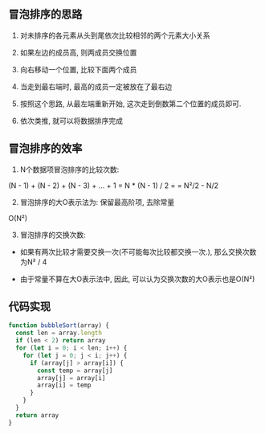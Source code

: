 ## 冒泡排序的思路

1. 对未排序的各元素从头到尾依次比较相邻的两个元素大小关系

2. 如果左边的成员高, 则两成员交换位置

3. 向右移动一个位置, 比较下面两个成员

4. 当走到最右端时, 最高的成员一定被放在了最右边

5. 按照这个思路, 从最左端重新开始, 这次走到倒数第二个位置的成员即可.

6. 依次类推, 就可以将数据排序完成

## 冒泡排序的效率

1. N个数据项冒泡排序的比较次数: 

(N - 1) + (N - 2) + (N - 3) + ... + 1 = N * (N - 1) / 2 =  = N²/2 - N/2

2. 冒泡排序的大O表示法为: 保留最高阶项, 去除常量

O(N²)

3. 冒泡排序的交换次数:

- 如果有两次比较才需要交换一次(不可能每次比较都交换一次.), 那么交换次数为N² / 4

- 由于常量不算在大O表示法中, 因此, 可以认为交换次数的大O表示也是O(N²)

## 代码实现

```javaScript
function bubbleSort(array) {
  const len = array.length
  if (len < 2) return array
  for (let i = 0; i < len; i++) {
    for (let j = 0; j < i; j++) {
      if (array[j] > array[i]) {
        const temp = array[j]
        array[j] = array[i]
        array[i] = temp
      }
    }
  }
  return array
}
```
